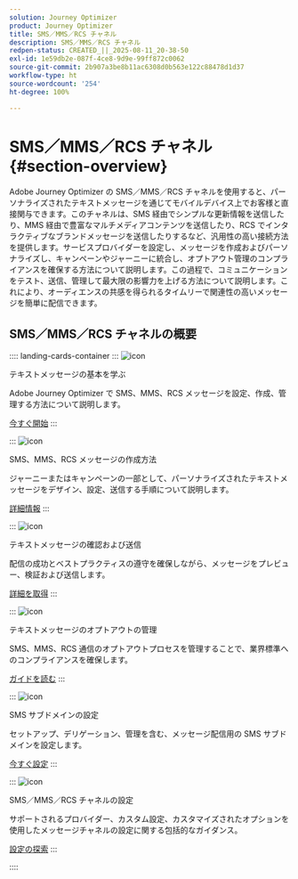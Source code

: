 ```yaml
---
solution: Journey Optimizer
product: Journey Optimizer
title: SMS／MMS／RCS チャネル
description: SMS／MMS／RCS チャネル
redpen-status: CREATED_||_2025-08-11_20-38-50
exl-id: 1e59db2e-087f-4ce8-9d9e-99ff872c0062
source-git-commit: 2b907a3be8b11ac6308d0b563e122c88478d1d37
workflow-type: ht
source-wordcount: '254'
ht-degree: 100%

---
```


# SMS／MMS／RCS チャネル{#section-overview}

Adobe Journey Optimizer の SMS／MMS／RCS チャネルを使用すると、パーソナライズされたテキストメッセージを通じてモバイルデバイス上でお客様と直接関与できます。このチャネルは、SMS 経由でシンプルな更新情報を送信したり、MMS 経由で豊富なマルチメディアコンテンツを送信したり、RCS でインタラクティブなブランドメッセージを送信したりするなど、汎用性の高い接続方法を提供します。サービスプロバイダーを設定し、メッセージを作成およびパーソナライズし、キャンペーンやジャーニーに統合し、オプトアウト管理のコンプライアンスを確保する方法について説明します。この過程で、コミュニケーションをテスト、送信、管理して最大限の影響力を上げる方法について説明します。これにより、オーディエンスの共感を得られるタイムリーで関連性の高いメッセージを簡単に配信できます。

## SMS／MMS／RCS チャネルの概要

:::: landing-cards-container
:::
![icon](https://cdn.experienceleague.adobe.com/icons/circle-play.svg)

テキストメッセージの基本を学ぶ

Adobe Journey Optimizer で SMS、MMS、RCS メッセージを設定、作成、管理する方法について説明します。

[今すぐ開始](../using/sms/get-started-sms.md)
:::

:::
![icon](https://cdn.experienceleague.adobe.com/icons/list-check.svg)

SMS、MMS、RCS メッセージの作成方法

ジャーニーまたはキャンペーンの一部として、パーソナライズされたテキストメッセージをデザイン、設定、送信する手順について説明します。

[詳細情報](../using/sms/create-sms.md)
:::

:::
![icon](https://cdn.experienceleague.adobe.com/icons/list-check.svg)

テキストメッセージの確認および送信

配信の成功とベストプラクティスの遵守を確保しながら、メッセージをプレビュー、検証および送信します。

[詳細を取得](../using/sms/send-sms.md)
:::

:::
![icon](https://cdn.experienceleague.adobe.com/icons/shield-halved.svg)

テキストメッセージのオプトアウトの管理

SMS、MMS、RCS 通信のオプトアウトプロセスを管理することで、業界標準へのコンプライアンスを確保します。

[ガイドを読む](../using/sms/sms-opt-out.md)
:::

:::
![icon](https://cdn.experienceleague.adobe.com/icons/gear.svg)

SMS サブドメインの設定

セットアップ、デリゲーション、管理を含む、メッセージ配信用の SMS サブドメインを設定します。

[今すぐ設定](../using/sms/sms-subdomains.md)
:::

:::
![icon](https://cdn.experienceleague.adobe.com/icons/code-branch.svg)

SMS／MMS／RCS チャネルの設定

サポートされるプロバイダー、カスタム設定、カスタマイズされたオプションを使用したメッセージチャネルの設定に関する包括的なガイダンス。

[設定の探索](configure-sms-landing-page.md)
:::

::::
